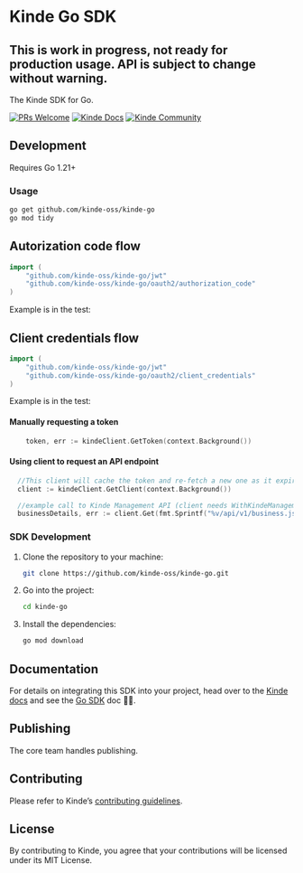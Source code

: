 # Kinde Go SDK

## This is work in progress, not ready for production usage. API is subject to change without warning.

The Kinde SDK for Go.

[![PRs Welcome](https://img.shields.io/badge/PRs-welcome-brightgreen.svg?style=flat-square)](https://makeapullrequest.com) [![Kinde Docs](https://img.shields.io/badge/Kinde-Docs-eee?style=flat-square)](https://kinde.com/docs/developer-tools) [![Kinde Community](https://img.shields.io/badge/Kinde-Community-eee?style=flat-square)](https://thekindecommunity.slack.com)

## Development

Requires Go 1.21+

### Usage

```bash
go get github.com/kinde-oss/kinde-go
go mod tidy
```

## Autorization code flow

```go
import (
	"github.com/kinde-oss/kinde-go/jwt"
	"github.com/kinde-oss/kinde-go/oauth2/authorization_code"
)
```

Example is in the test:

## Client credentials flow

```go
import (
	"github.com/kinde-oss/kinde-go/jwt"
	"github.com/kinde-oss/kinde-go/oauth2/client_credentials"
)
```

Example is in the test:

#### Manually requesting a token

```go
	token, err := kindeClient.GetToken(context.Background())
```

#### Using client to request an API endpoint

```go
  //This client will cache the token and re-fetch a new one as it expires
  client := kindeClient.GetClient(context.Background())

  //example call to Kinde Management API (client needs WithKindeManagementAPI(...))
  businessDetails, err := client.Get(fmt.Sprintf("%v/api/v1/business.json", os.Getenv("KINDE_SUB_DOMAIN")))

```

### SDK Development

1. Clone the repository to your machine:

   ```bash
   git clone https://github.com/kinde-oss/kinde-go.git
   ```

2. Go into the project:

   ```bash
   cd kinde-go
   ```

3. Install the dependencies:

   ```bash
   go mod download
   ```

## Documentation

For details on integrating this SDK into your project, head over to the [Kinde docs](https://kinde.com/docs/) and see the [Go SDK](<[link-to-kinde-doc](https://kinde.com/docs/developer-tools/)>) doc 👍🏼.

## Publishing

The core team handles publishing.

## Contributing

Please refer to Kinde’s [contributing guidelines](https://github.com/kinde-oss/.github/blob/489e2ca9c3307c2b2e098a885e22f2239116394a/CONTRIBUTING.md).

## License

By contributing to Kinde, you agree that your contributions will be licensed under its MIT License.
